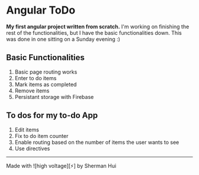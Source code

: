 <h1>Angular ToDo</h1>

<p><strong>My first angular project written from scratch.</strong> I'm working on finishing the rest of the functionalities, but I have the basic functionalities down. This was done in one sitting on a Sunday evening :)</p>

<h2>Basic Functionalities</h2>

<ol>
	<li>Basic page routing works</li>
	<li>Enter to do items</li>
	<li>Mark items as completed</li>
	<li>Remove items</li>
	<li>Persistant storage with Firebase</li>
</ol>

<h2>To dos for my to-do App</h2>

<ol>
	<li>Edit items</li>
	<li>Fix to do item counter</li>
	<li>Enable routing based on the number of items the user wants to see</li>
	<li>Use directives</li>
</ol>

<hr/>
Made with ![high voltage][⚡] by Sherman Hui